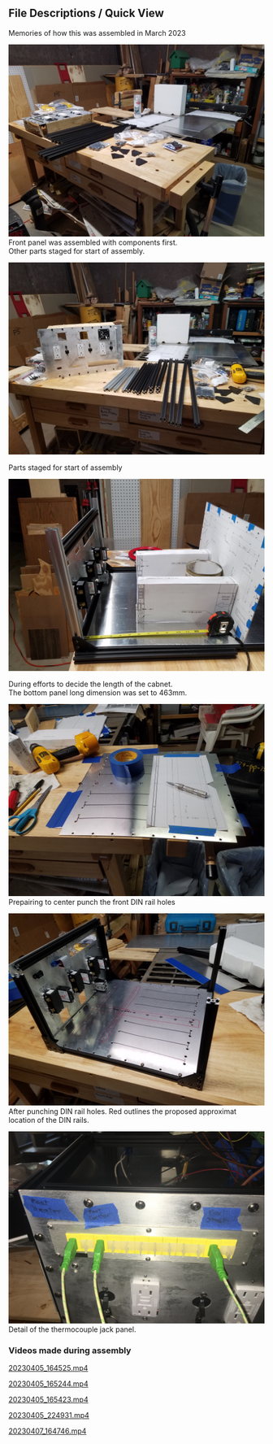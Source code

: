 ## File Descriptions / Quick View
Memories of how this was assembled in March 2023

![20230404_180900.jpg](20230404_180900.jpg)   
Front panel was assembled with components first.  
Other parts staged for start of assembly.  

![0230404_185523.jpg](20230404_185523.jpg) 

Parts staged for start of assembly

![20230405_170241.jpg](20230405_170241.jpg) 

During efforts to decide the length of the cabnet.  
The bottom panel long dimension was set to 463mm. 


![20230406_113235.jpg](20230406_113235.jpg)  
Prepairing to center punch the front DIN rail holes

![20230406_145949.jpg](20230406_145949.jpg)  
After punching DIN rail holes.  Red outlines the proposed approximat location of the DIN rails.

![ThermoCouplesUnit1.JPG](ThermoCouplesUnit1.JPG)
Detail of the thermocouple jack panel.

### Videos made during assembly

[20230405_164525.mp4](20230405_164525.mp4)

[20230405_165244.mp4](20230405_165244.mp4)

[20230405_165423.mp4](20230405_165423.mp4)

[20230405_224931.mp4](20230405_224931.mp4)

[20230407_164746.mp4](20230407_164746.mp4)
